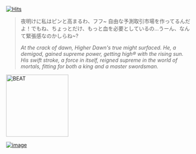 [![Hits](https://hits.seeyoufarm.com/api/count/incr/badge.svg?url=https%3A%2F%2Fgithub.com%2Fhigherdawn%2Fhigherdawn&count_bg=%23000000&title_bg=%23000000&icon=ghostery.svg&icon_color=%23E7E7E7&title=HITS&edge_flat=true)](https://hits.seeyoufarm.com)

> 夜明けに私はピンと高まるわ、フフ~ 自由な予測取引市場を作ってるんだよ！でもね、ちょっとだけ、もっと血を必要としているの...うーん、なんて緊張感なのかしらね~? 
>
>*At the crack of dawn, Higher Dawn's true might surfaced. He, a demigod, gained supreme power, getting high® with the rising sun. His swift stroke, a force in itself, reigned supreme in the world of mortals, fitting for both a king and a master swordsman.*

<a href="https://github.com/heartbeat-exchange"><img src="https://github.com/higherdawn/higherdawn/assets/137513898/927785dc-dfe7-4b13-85b1-51c5e152b4cb" alt="BEAT" width="169" /></a>

<a href="https://github.com/heartbeat-exchange">
  
![image](https://github.com/higherdawn/higherdawn/assets/137513898/ee5ff44a-8c17-4346-811f-0580f8a19d09)

</a>

